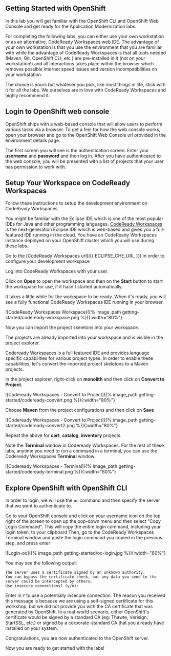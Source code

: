 ## Getting Started with OpenShift

In this lab you will get familiar with the OpenShift CLI and OpenShift Web Console 
and get ready for the Application Modernization labs.

For completing the following labs, you can either use your own workstation or as an 
alternative, CodeReady Workspaces web IDE. The advantage of your own workstation is that you use the 
environment that you are familiar with while the advantage of CodeReady Workspaces is that all 
tools needed (Maven, Git, OpenShift CLI, etc ) are pre-installed in it (not on your workstation!) and all interactions 
takes place within the browser which removes possible internet speed issues and version incompatibilities 
on your workstation.

The choice is yours but whatever you pick, like most things in life, stick with it for all the labs. We 
ourselves are in love with CodeReady Workspaces and highly recommend it.

## Login to OpenShift web console

OpenShift ships with a web-based console that will allow users to
perform various tasks via a browser.  To get a feel for how the web console
works, open your browser and go to the OpenShift Web Console url provided in the environment details page.

The first screen you will see is the authentication screen. Enter your **username** and **password** and 
then log in. After you have authenticated to the web console, you will be presented with a list of projects that your user has permission to work with. 
## Setup Your Workspace on CodeReady Workspaces

Follow these instructions to setup the development environment on CodeReady Workspaces. 

You might be familiar with the Eclipse IDE which is one of the most popular IDEs for Java and other
programming languages. [CodeReady Workspaces](https://www.eclipse.org/che/) is the next-generation Eclipse IDE which is web-based
and gives you a full-featured IDE running in the cloud. You have an CodeReady Workspaces instance deployed on your OpenShift cluster
which you will use during these labs.

Go to the [CodeReady Workspaces url]({{ ECLIPSE_CHE_URL }}) in order to configure your development workspace


Log into CodeReady Workspaces with your user.

Click on **Open** to open the workspace and then on the **Start** button to start the workspace for use, if it hasn't started automatically.

It takes a little while for the workspace to be ready. When it's ready, you will see a fully functional 
CodeReady Workspaces IDE running in your browser.

![CodeReady Workspaces Workspace]({% image_path getting-started/codeready-workspace.png %}){:width="80%"}

Now you can import the project skeletons into your workspace.


The projects are already imported into your workspace and is visible in the project explorer.

Codeready Workspaces is a full featured IDE and provides language specific capabilities for various project types. In order to 
enable these capabilities, let's convert the imported project skeletons to a Maven projects. 

In the project explorer, right-click on **monolith** and then click on **Convert to Project**.

![Codeready Workspaces - Convert to Project]({% image_path getting-started/codeready-convert.png %}){:width="80%"}

Choose **Maven** from the project configurations and then click on **Save**

![Codeready Workspaces - Convert to Project]({% image_path getting-started/codeready-convert2.png %}){:width="80%"}

Repeat the above for **cart**, **catalog**, **inventory** projects.

Note the **Terminal** window in Codeready Workspaces. For the rest of these labs, anytime you need to run 
a command in a terminal, you can use the Codeready Workspaces **Terminal** window.

![Codeready Workspaces - Terminal]({% image_path getting-started/codeready-terminal.png %}){:width="80%"}

## Explore OpenShift with OpenShift CLI

In order to login, we will use the `oc` command and then specify the server that we
want to authenticate to.

Go to your OpenShift console and click on your username icon on the top right of the screen to open up the pop-down menu and then select "Copy Login Command". This will copy the entire login command, including your login token, to your clipboard
Then, go to the CodeReady Workspaces Terminal window and paste the login command you copied in the previous step, and press enter

![Login-oc]({% image_path getting-started/oc-login.jpg %}){:width="80%"}

You may see the following output:

~~~shell
The server uses a certificate signed by an unknown authority.
You can bypass the certificate check, but any data you send to the server could be intercepted by others.
Use insecure connections? (y/n):
~~~

Enter in `Y` to use a potentially insecure connection.  The reason you received
this message is because we are using a self-signed certificate for this
workshop, but we did not provide you with the CA certificate that was generated
by OpenShift. In a real-world scenario, either OpenShift's certificate would be
signed by a standard CA (eg: Thawte, Verisign, StartSSL, etc.) or signed by a
corporate-standard CA that you already have installed on your system.

Congratulations, you are now authenticated to the OpenShift server.

Now you are ready to get started with the labs!
